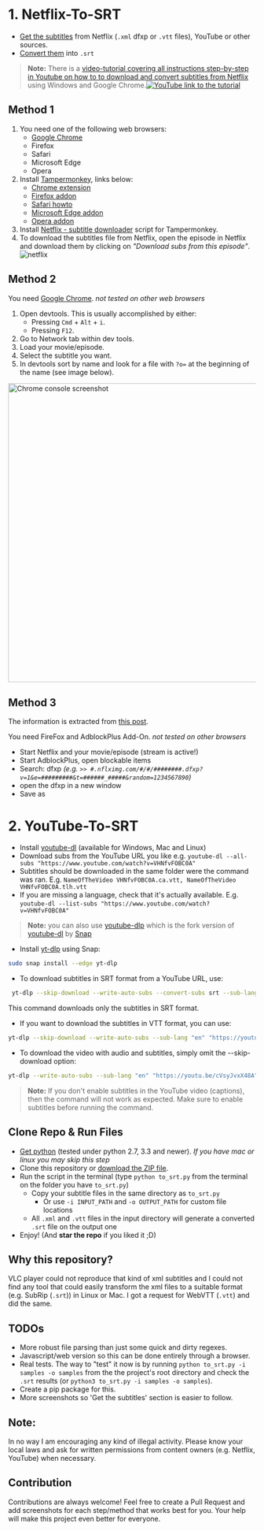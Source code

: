 # 1. Netflix-To-SRT 
- [Get the subtitles](https://github.com/isaacbernat/netflix-to-srt#get-the-subtitles) from Netflix (`.xml` dfxp or `.vtt` files), YouTube or other sources.
- [Convert them](https://github.com/isaacbernat/netflix-to-srt#convert-them-into-srt) into `.srt` <br>

 > **Note:** There is a [video-tutorial covering all instructions step-by-step in Youtube on how to to download and convert subtitles from Netflix](https://www.youtube.com/watch?v=ZpejTczG8Ho) using Windows and Google Chrome.[![YouTube link to the tutorial](https://raw.githubusercontent.com/isaacbernat/netflix-to-srt/master/tutorial.png "YouTube link to the tutorial")](https://www.youtube.com/watch?v=ZpejTczG8Ho)


## Method 1
1. You need one of the following web browsers:
   - [Google Chrome](https://www.google.com/chrome/browser/desktop/)
   - Firefox
   - Safari
   - Microsoft Edge
   - Opera
2. Install [Tampermonkey](https://www.tampermonkey.net/), links below:
   - [Chrome extension](https://chrome.google.com/webstore/detail/tampermonkey/dhdgffkkebhmkfjojejmpbldmpobfkfo)
   - [Firefox addon](https://addons.mozilla.org/firefox/addon/tampermonkey/)
   - [Safari howto](https://www.tampermonkey.net/?browser=safari)
   - [Microsoft Edge addon](https://microsoftedge.microsoft.com/addons/detail/tampermonkey/iikmkjmpaadaobahmlepeloendndfphd)
   - [Opera addon](https://addons.opera.com/extensions/details/tampermonkey-beta/)
3. Install [Netflix - subtitle downloader](https://greasyfork.org/en/scripts/26654-netflix-subtitle-downloader) script for Tampermonkey.
4. To download the subtitles file from Netflix, open the episode in Netflix and download them by clicking on _"Download subs from this episode"_.![netflix](https://github.com/user-attachments/assets/32b9d509-35da-4f72-8339-6402a3814b68)

## Method 2
You need [Google Chrome](https://www.google.com/chrome/browser/desktop/). *not tested on other web browsers*

1. Open devtools. This is usually accomplished by either:
    - Pressing `Cmd` + `Alt` + `i`.
    - Pressing `F12`.
2. Go to Network tab within dev tools.
3. Load your movie/episode.
4. Select the subtitle you want.
5. In devtools sort by name and look for a file with `?o=` at the beginning of the name (see image below).

<img src="https://github.com/isaacbernat/netflix-to-srt/blob/master/chrome_console.png?raw=true" alt="Chrome console screenshot" width="557px" height="607px">

## Method 3
The information is extracted from [this post](http://forum.opensubtitles.org/viewtopic.php?t=15141).

You need FireFox and AdblockPlus Add-On. *not tested on other browsers*
- Start Netflix and your movie/episode (stream is active!)
- Start AdblockPlus, open blockable items
- Search: dfxp *(e.g. `>> #.nflximg.com/#/#/########.dfxp?v=1&e=#########&t=######_#####&random=1234567890`)*
- open the dfxp in a new window
- Save as

# 2. YouTube-To-SRT
- Install [youtube-dl](https://github.com/ytdl-org/youtube-dl) (available for Windows, Mac and Linux)
- Download subs from the YouTube URL you like e.g. `youtube-dl --all-subs "https://www.youtube.com/watch?v=VHNfvFOBC0A"`
- Subtitles should be downloaded in the same folder were the command was ran. E.g. `NameOfTheVideo VHNfvFOBC0A.ca.vtt, NameOfTheVideo VHNfvFOBC0A.tlh.vtt`
- If you are missing a language, check that it's actually available. E.g. `youtube-dl --list-subs "https://www.youtube.com/watch?v=VHNfvFOBC0A"`
> **Note:** you can also use [youtube-dlp](https://github.com/yt-dlp/yt-dlp-wiki/blob/master/Installation.md) which is the fork version of [youtube-dl](https://github.com/ytdl-org/youtube-dl) by [Snap](https://snapcraft.io/yt-dlp)
 - Install [yt-dlp](https://github.com/yt-dlp/yt-dlp) using Snap:
 ```bash
 sudo snap install --edge yt-dlp
 ```
 - To download subtitles in SRT format from a YouTube URL, use:
 ```bash
  yt-dlp --skip-download --write-auto-subs --convert-subs srt --sub-lang "en" "https://youtu.be/cVsyJvxX48A" 
 ```
 This command downloads only the subtitles in SRT format.
 - If you want to download the subtitles in VTT format, you can use:
 ```bash
 yt-dlp --skip-download --write-auto-subs --sub-lang "en" "https://youtu.be/cVsyJvxX48A"
 ```
 - To download the video with audio and subtitles, simply omit the --skip-download option:
 ```bash
 yt-dlp --write-auto-subs --sub-lang "en" "https://youtu.be/cVsyJvxX48A"
 ```
> **Note:** If you don't enable subtitles in the YouTube video (captions), then the command will not work as expected. Make sure to enable subtitles before running the command.

## Clone Repo & Run Files
- [Get python](https://www.python.org/downloads/) (tested under python 2.7, 3.3 and newer). *If you have mac or linux you may skip this step*
- Clone this repository or [download the ZIP file](https://github.com/isaacbernat/netflix-to-srt/archive/refs/heads/master.zip).
- Run the script in the terminal (type `python to_srt.py` from the terminal on the folder you have `to_srt.py`)
  - Copy your subtitle files in the same directory as `to_srt.py`
    - Or use `-i INPUT_PATH` and `-o OUTPUT_PATH` for custom file locations
  - All `.xml` and `.vtt` files in the input directory will generate a converted `.srt` file on the output one
- Enjoy! (And **star the repo** if you liked it ;D)

## Why this repository?
VLC player could not reproduce that kind of xml subtitles and I could not find any tool that could easily transform the xml files to a suitable format (e.g. SubRip (`.srt`)) in Linux or Mac. I got a request for WebVTT (`.vtt`) and did the same.

## TODOs
- More robust file parsing than just some quick and dirty regexes.
- Javascript/web version so this can be done entirely through a browser.
- Real tests. The way to "test" it now is by running `python to_srt.py -i samples -o samples` from the the project's root directory and check the `.srt` results (or `python3 to_srt.py -i samples -o samples`).
- Create a pip package for this.
- More screenshots so 'Get the subtitles' section is easier to follow.

## Note:
In no way I am encouraging any kind of illegal activity. Please know your local laws and ask for written permissions from content owners (e.g. Netflix, YouTube) when necessary.

## Contribution 
Contributions are always welcome! Feel free to create a Pull Request and add screenshots for each step/method that works best for you. Your help will make this project even better for everyone.
